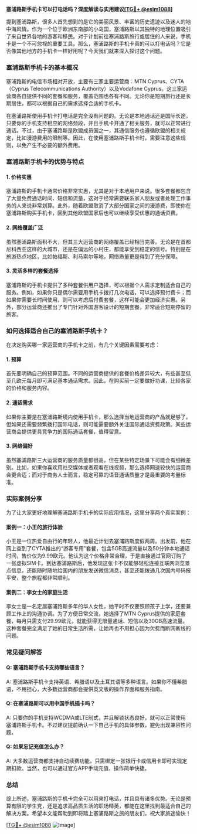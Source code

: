**塞浦路斯手机卡可以打电话吗？深度解读与实用建议[[TG💪+ @esim1088](https://t.me/s/esim1088)]**

提到塞浦路斯，很多人首先想到的是它的美丽风景、丰富的历史遗迹以及迷人的地中海风情。作为一个位于欧洲东南部的小岛国，塞浦路斯以其独特的地理位置吸引了来自世界各地的游客和移民。对于计划前往塞浦路斯旅行或居住的人来说，手机卡是一个不可忽视的重要工具。那么，塞浦路斯的手机卡真的可以打电话吗？它是否像其他地方的手机卡一样好用呢？今天我们就来深入探讨这个问题。

### 塞浦路斯手机卡的基本概况

塞浦路斯的电信市场相对开放，主要有三家主要运营商：MTN Cyprus、CYTA（Cyprus Telecommunications Authority）以及Vodafone Cyprus。这三家运营商各自提供不同的套餐和服务，覆盖范围也各有不同。无论你是短期旅行还是长期居住，都可以根据自己的需求选择合适的手机卡。

在塞浦路斯使用手机卡打电话是完全没有问题的。无论是本地通话还是国际长途，只要你的手机支持相应的网络频段，并且手机卡开通了相关服务，就可以正常进行通话。不过，由于塞浦路斯是欧盟成员国之一，其通信服务也遵循欧盟的相关规定，比如漫游费用的限制等。因此，在使用塞浦路斯手机卡时，需要注意这些规则，以免产生不必要的额外费用。

### 塞浦路斯手机卡的优势与特点

#### 1. **价格实惠**
塞浦路斯的手机卡通常价格非常实惠，尤其是对于本地用户来说。很多套餐都包含了大量免费通话时间、短信和流量，这对于经常需要联系家人朋友或者处理工作事务的人来说非常划算。此外，随着欧盟取消了大部分国家之间的漫游费，即使你在塞浦路斯购买手机卡，回到其他欧盟国家后也可以继续享受优惠的通话资费。

#### 2. **网络覆盖广泛**
虽然塞浦路斯面积不大，但其三大运营商的网络覆盖已经相当完善。无论是在首都尼科西亚这样的大城市，还是在偏远的小村庄，都能享受到稳定的信号。特别是在旅游热点地区，比如帕福斯、利马索尔等地，网络质量更是得到了充分保障。

#### 3. **灵活多样的套餐选择**
塞浦路斯的手机卡提供了多种套餐供用户选择，可以根据个人需求定制适合自己的服务。例如，如果你只是偶尔需要用手机卡拨打几次电话，可以选择预付费卡；而如果你需要长时间使用，则可以考虑后付费套餐，这样可能会更加经济实惠。另外，部分运营商还推出了专门针对外国游客设计的短期套餐，非常适合短期停留的旅客。

### 如何选择适合自己的塞浦路斯手机卡？

在决定购买哪一家运营商的手机卡之前，有几个关键因素需要考虑：

#### 1. **预算**
首先要明确自己的预算范围。不同的运营商提供的套餐价格差异较大，有些甚至低至几欧元每月即可满足基本通话需求。因此，在购买前一定要做好功课，比较各家的价格和服务内容。

#### 2. **通话需求**
如果你主要是在塞浦路斯境内使用手机卡，那么选择当地运营商的产品就足够了。但如果还需要频繁拨打国际电话，则可能需要额外关注国际通话资费政策。某些运营商会提供更具竞争力的国际通话套餐，值得留意。

#### 3. **网络偏好**
虽然塞浦路斯三大运营商的服务质量都很高，但在某些特定场景下可能会有细微差别。比如，如果你喜欢用社交媒体或者观看在线视频，那么选择网速较快的运营商会更合适；而对于商务人士而言，稳定可靠的语音通话质量才是最重要的考量标准。

### 实际案例分享

为了让大家更好地理解塞浦路斯手机卡的实际应用情况，这里分享两个真实案例：

#### 案例一：小王的旅行体验
小王是一位热爱自由行的年轻人，他最近计划去塞浦路斯度假两周。出发前，他在网上查到了CYTA推出的“游客专用”套餐，包含5GB高速流量以及50分钟本地通话时间，售价仅为9.99欧元。他认为这个价格非常合理，于是直接通过官网订购了一张虚拟SIM卡。到达塞浦路斯后，他发现这张卡不仅能够轻松连接互联网浏览景点信息，还能随时随地给国内的朋友发送微信消息，甚至还能拨通几次国内号码报平安，整个旅程都非常顺利。

#### 案例二：李女士的家庭生活
李女士是一名定居塞浦路斯多年的华人女性，她平时不仅要照顾孩子上学，还要兼顾工作上的沟通协调。为了方便日常交流，她选择了MTN Cyprus提供的家庭套餐，每月只需支付29.99欧元，就能获得无限量通话、短信以及30GB高速流量。这种套餐完全满足了她的日常生活所需，让她再也不用担心因为欠费而断网断线的问题。

### 常见疑问解答

#### Q: 塞浦路斯手机卡支持哪些语言？
A: 塞浦路斯手机卡支持英语、希腊语以及土耳其语等多种语言。如果你不懂希腊语，不用担心，大多数运营商都会提供英文版的操作界面和服务指南。

#### Q: 在塞浦路斯可以用中国手机插卡吗？
A: 只要你的手机支持WCDMA或LTE制式，并且解锁状态良好，就可以正常使用塞浦路斯手机卡。不过建议提前确认一下自己手机的具体参数，避免出现兼容性问题。

#### Q: 如果忘记充值怎么办？
A: 大多数运营商都支持自动续费功能，只需绑定一张银行卡或信用卡即可实现定期扣款。当然，也可以通过官方APP手动充值，操作简单快捷。

### 总结

综上所述，塞浦路斯的手机卡完全可以用来打电话，并且具有诸多优势。无论是预算有限的学生党，还是追求高品质生活的职场精英，都能在这里找到最适合自己的解决方案。希望本文能帮助到即将踏上塞浦路斯之旅的朋友们，祝大家旅途愉快！

[[TG💪+ @esim1088](https://t.me/s/esim1088) ![Image](https://i.postimg.cc/4NQfJmqS/Snipaste-2025-05-13-00-14-12.png)]